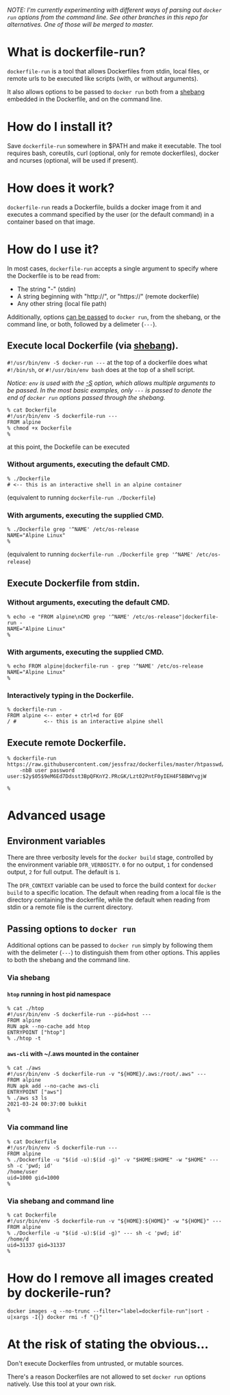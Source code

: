 _NOTE: I'm currently experimenting with different ways of parsing out `docker
run` options from the command line. See other branches in this repo for
alternatives. One of those will be merged to master._

# What is dockerfile-run?

`dockerfile-run` is a tool that allows Dockerfiles from stdin, local files, or
remote urls to be executed like scripts (with, or without arguments).

It also allows options to be passed to `docker run` both from a
[shebang](https://en.wikipedia.org/wiki/Shebang_(Unix)) embedded in the
Dockerfile, and on the command line.

# How do I install it?

Save `dockerfile-run` somewhere in $PATH and make it executable.
The tool requires bash, coreutils, curl (optional, only for remote
dockerfiles), docker and ncurses (optional, will be used if present).

# How does it work?

`dockerfile-run` reads a Dockerfile, builds a docker image from it and executes
a command specified by the user (or the default command) in a container based
on that image.

# How do I use it?

In most cases, `dockerfile-run` accepts a single argument to specify where the
Dockerfile is to be read from:
* The string "-" (stdin)
* A string beginning with "http://", or "https://" (remote dockerfile)
* Any other string (local file path)

Additionally, options [can be passed](#passing-options-do-docker-run) to
`docker run`, from the shebang, or the command line, or both, followed by a
delimeter (`---`).

## Execute local Dockerfile (via [shebang](https://en.wikipedia.org/wiki/Shebang_(Unix))).

`#!/usr/bin/env -S docker-run ---` at the top of a dockerfile does what
`#!/bin/sh`, or `#!/usr/bin/env bash` does at the top of a shell script.

_Notice: `env` is used with the
[-S](https://www.gnu.org/software/coreutils/manual/html_node/env-invocation.html#g_t_002dS_002f_002d_002dsplit_002dstring-usage-in-scripts)
option, which allows multiple arguments to be passed. In the most basic
examples, only `---` is passed to denote the end of `docker run` options passed
through the shebang._

```console
% cat Dockerfile
#!/usr/bin/env -S dockerfile-run ---
FROM alpine
% chmod +x Dockerfile
%
```

at this point, the Dockefile can be executed

### Without arguments, executing the default CMD.

```console
% ./Dockerfile
# <-- this is an interactive shell in an alpine container
```
(equivalent to running `dockerfile-run ./Dockerfile`)

### With arguments, executing the supplied CMD.
```console
% ./Dockerfile grep '^NAME' /etc/os-release
NAME="Alpine Linux"
%
```
(equivalent to running `dockerfile-run ./Dockerfile grep '^NAME' /etc/os-release`)

## Execute Dockerfile from stdin.

### Without arguments, executing the default CMD.
```console
% echo -e "FROM alpine\nCMD grep '^NAME' /etc/os-release"|dockerfile-run -
NAME="Alpine Linux"
%
```

### With arguments, executing the supplied CMD.
```console
% echo FROM alpine|dockerfile-run - grep '^NAME' /etc/os-release
NAME="Alpine Linux"
%
```

### Interactively typing in the Dockerfile.
```console
% dockerfile-run -
FROM alpine <-- enter + ctrl+d for EOF
/ #         <-- this is an interactive alpine shell
```

## Execute remote Dockerfile.

```console
% dockerfile-run https://raw.githubusercontent.com/jessfraz/dockerfiles/master/htpasswd/Dockerfile\
    -nbB user password
user:$2y$05$9eM6Ed7Ddsst3BpQFKnY2.PRcGK/Lzt02PntF0yIEH4F5BBWYvgjW

%
```

# Advanced usage

## Environment variables

There are three verbosity levels for the `docker build` stage, controlled by
the environment variable `DFR_VERBOSITY`. `0` for no output, `1` for condensed
output, `2` for full output. The default is `1`.

The `DFR_CONTEXT` variable can be used to force the build context for `docker
build` to a specific location. The default when reading from a local file is
the directory containing the dockerfile, while the default when reading from
stdin or a remote file is the current directory.

## Passing options to `docker run`

Additional options can be passed to `docker run` simply by following them with
the delimeter (`---`) to distinguish them from other options. This applies to
both the shebang and the command line.

### Via shebang

#### `htop` running in host pid namespace

```console
% cat ./htop
#!/usr/bin/env -S dockerfile-run --pid=host ---
FROM alpine
RUN apk --no-cache add htop
ENTRYPOINT ["htop"]
% ./htop -t
```

#### `aws-cli` with ~/.aws mounted in the container

```console
% cat ./aws
#!/usr/bin/env -S dockerfile-run -v "${HOME}/.aws:/root/.aws" ---
FROM alpine
RUN apk add --no-cache aws-cli
ENTRYPOINT ["aws"]
% ./aws s3 ls
2021-03-24 00:37:00 bukkit
%
```

### Via command line

```console
% cat Dockerfile
#!/usr/bin/env -S dockerfile-run ---
FROM alpine
% ./Dockerfile -u "$(id -u):$(id -g)" -v "$HOME:$HOME" -w "$HOME" --- sh -c 'pwd; id'
/home/user
uid=1000 gid=1000
%
```

### Via shebang and command line

```console
% cat Dockerfile
#!/usr/bin/env -S dockerfile-run -v "${HOME}:${HOME}" -w "${HOME}" ---
FROM alpine
% ./Dockerfile -u "$(id -u):$(id -g)" --- sh -c 'pwd; id'
/home/d
uid=31337 gid=31337
%
```

# How do I remove all images created by dockerile-run?

```shell
docker images -q --no-trunc --filter="label=dockerfile-run"|sort -u|xargs -I{} docker rmi -f "{}"
```

# At the risk of stating the obvious...

Don't execute Dockerfiles from untrusted, or mutable sources.

There's a reason Dockerfiles are not allowed to set `docker run` options
natively. Use this tool at your own risk.
